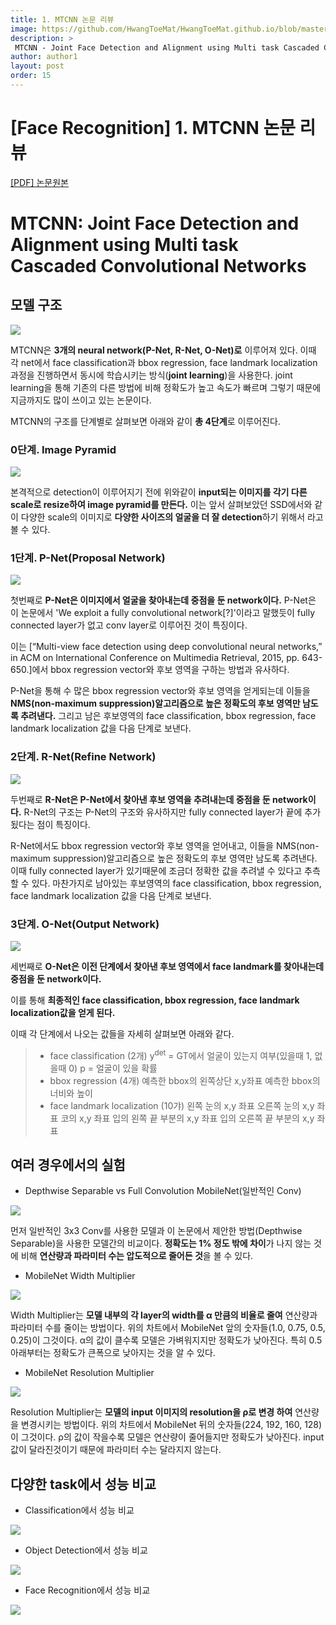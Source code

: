 ```yaml
---
title: 1. MTCNN 논문 리뷰
image: https://github.com/HwangToeMat/HwangToeMat.github.io/blob/master/Paper-Review/image/MTCNN/img0.png?raw=true
description: >
 MTCNN - Joint Face Detection and Alignment using Multi task Cascaded Convolutional Networks을 읽고 논문 주요내용을 정리해본다.
author: author1
layout: post
order: 15
---
```

# [Face Recognition] 1. MTCNN 논문 리뷰

<a href="https://arxiv.org/abs/1604.02878.pdf">[PDF] 논문원본</a>

# MTCNN: Joint Face Detection and Alignment using Multi task Cascaded Convolutional Networks

## 모델 구조

<img src="https://github.com/HwangToeMat/HwangToeMat.github.io/blob/master/Paper-Review/image/MTCNN/img1.png?raw=true" style="max-width:100%;margin-left: auto; margin-right: auto; display: block;">

MTCNN은 **3개의 neural network(P-Net, R-Net, O-Net)로** 이루어져 있다. 이때 각 net에서 face classification과 bbox regression, face landmark localization 과정을 진행하면서 동시에 학습시키는 방식(**joint learning**)을 사용한다. joint learning을 통해 기존의 다른 방법에 비해 정확도가 높고 속도가 빠르며 그렇기 때문에 지금까지도 많이 쓰이고 있는 논문이다. 

MTCNN의 구조를 단계별로 살펴보면 아래와 같이 **총 4단계**로 이루어진다.

### 0단계. Image Pyramid

<img src="https://github.com/HwangToeMat/HwangToeMat.github.io/blob/master/Paper-Review/image/MTCNN/img1_1.png?raw=true" style="max-width:100%;margin-left: auto; margin-right: auto; display: block;">

본격적으로 detection이 이루어지기 전에 위와같이 **input되는 이미지를 각기 다른 scale로 resize하여 image pyramid를 만든다.** 이는 앞서 살펴보았던 SSD에서와 같이 다양한 scale의 이미지로 **다양한 사이즈의 얼굴을 더 잘 detection**하기 위해서 라고 볼 수 있다.

### 1단계. P-Net(Proposal Network)

<img src="https://github.com/HwangToeMat/HwangToeMat.github.io/blob/master/Paper-Review/image/MTCNN/img2.png?raw=true" style="max-width:100%;margin-left: auto; margin-right: auto; display: block;">

첫번째로 **P-Net은 이미지에서 얼굴을 찾아내는데 중점을 둔 network이다.** P-Net은 이 논문에서 'We exploit a fully convolutional network[?]'이라고 말했듯이 fully connected layer가 없고 conv layer로 이루어진 것이 특징이다. 

이는 [“Multi-view face detection using deep convolutional neural networks,” in ACM on International Conference on Multimedia Retrieval, 2015, pp. 643-650.]에서 bbox regression vector와 후보 영역을 구하는 방법과 유사하다. 

P-Net을 통해 수 많은 bbox regression vector와 후보 영역을 얻게되는데 이들을 **NMS(non-maximum suppression)알고리즘으로 높은 정확도의 후보 영역만 남도록 추려낸다.** 그리고 남은 후보영역의 face classification, bbox regression, face landmark localization 값을 다음 단계로 보낸다.

### 2단계. R-Net(Refine Network)

<img src="https://github.com/HwangToeMat/HwangToeMat.github.io/blob/master/Paper-Review/image/MTCNN/img3.png?raw=true" style="max-width:100%;margin-left: auto; margin-right: auto; display: block;">

두번째로 **R-Net은 P-Net에서 찾아낸 후보 영역을 추려내는데 중점을 둔 network이다.** R-Net의 구조는 P-Net의 구조와 유사하지만 fully connected layer가 끝에 추가됬다는 점이 특징이다. 

R-Net에서도 bbox regression vector와 후보 영역을 얻어내고, 이들을 NMS(non-maximum suppression)알고리즘으로 높은 정확도의 후보 영역만 남도록 추려낸다. 이때 fully connected layer가 있기때문에 조금더 정확한 값을 추려낼 수 있다고 추측할 수 있다. 마찬가지로 남아있는 후보영역의 face classification, bbox regression, face landmark localization 값을 다음 단계로 보낸다.

### 3단계. O-Net(Output Network)

<img src="https://github.com/HwangToeMat/HwangToeMat.github.io/blob/master/Paper-Review/image/MTCNN/img4.png?raw=true" style="max-width:100%;margin-left: auto; margin-right: auto; display: block;">

세번째로 **O-Net은 이전 단계에서 찾아낸 후보 영역에서 face landmark를 찾아내는데 중점을 둔 network이다.**

이를 통해 **최종적인 face classification, bbox regression, face landmark localization값을 얻게 된다.**

이때 각 단계에서 나오는 값들을 자세히 살펴보면 아래와 같다.
> * face classification (2개)
> y<sup>det</sup> = GT에서 얼굴이 있는지 여부(있을때 1, 없을때 0)
> p = 얼굴이 있을 확률
> * bbox regression (4개)
> 예측한 bbox의 왼쪽상단 x,y좌표
> 예측한 bbox의 너비와 높이
> * face landmark localization (10갸)
> 왼쪽 눈의 x,y 좌표
> 오른쪽 눈의 x,y 좌표
> 코의 x,y 좌표
> 입의 왼쪽 끝 부분의 x,y 좌표
> 입의 오른쪽 끝 부분의 x,y 좌표

## 여러 경우에서의 실험

* Depthwise Separable vs Full Convolution MobileNet(일반적인 Conv)

<img src="https://github.com/HwangToeMat/HwangToeMat.github.io/blob/master/Paper-Review/image/MTCNN/img4_1.png?raw=true" style="max-width:100%;margin-left: auto; margin-right: auto; display: block;">

먼저 일반적인 3x3 Conv를 사용한 모델과 이 논문에서 제안한 방법(Depthwise Separable)을 사용한 모델간의 비교이다. **정확도는 1% 정도 밖에 차이**가 나지 않는 것에 비해 **연산량과 파라미터 수는 압도적으로 줄어든 것**을 볼 수 있다.

* MobileNet Width Multiplier

<img src="https://github.com/HwangToeMat/HwangToeMat.github.io/blob/master/Paper-Review/image/MobileNets/img4_3.png?raw=true" style="max-width:100%;margin-left: auto; margin-right: auto; display: block;">

Width Multiplier는 **모델 내부의 각 layer의 width를 &#945; 만큼의 비율로 줄여** 연산량과 파라미터 수를 줄이는 방법이다. 위의 차트에서 MobileNet 앞의 숫자들(1.0, 0.75, 0.5, 0.25)이 그것이다. &#945;의 값이 클수록 모델은 가벼워지지만 정확도가 낮아진다. 특히 0.5 아래부터는 정확도가 큰폭으로 낮아지는 것을 알 수 있다. 

* MobileNet Resolution Multiplier

<img src="https://github.com/HwangToeMat/HwangToeMat.github.io/blob/master/Paper-Review/image/MobileNets/img4_4.png?raw=true" style="max-width:100%;margin-left: auto; margin-right: auto; display: block;">

Resolution Multiplier는 **모델의 input 이미지의 resolution을 &#961;로 변경 하여** 연산량을 변경시키는 방법이다. 위의 차트에서 MobileNet 뒤의 숫자들(224, 192, 160, 128)이 그것이다. &#961;의 값이 작을수록 모델은 연산량이 줄어들지만 정확도가 낮아진다. input값이 달라진것이기 때문에 파라미터 수는 달라지지 않는다.

## 다양한 task에서 성능 비교

* Classification에서 성능 비교

<img src="https://github.com/HwangToeMat/HwangToeMat.github.io/blob/master/Paper-Review/image/MobileNets/img5.png?raw=true" style="max-width:100%;margin-left: auto; margin-right: auto; display: block;">

* Object Detection에서 성능 비교

<img src="https://github.com/HwangToeMat/HwangToeMat.github.io/blob/master/Paper-Review/image/MobileNets/img6.png?raw=true" style="max-width:100%;margin-left: auto; margin-right: auto; display: block;">

* Face Recognition에서 성능 비교

<img src="https://github.com/HwangToeMat/HwangToeMat.github.io/blob/master/Paper-Review/image/MobileNets/img7.png?raw=true" style="max-width:100%;margin-left: auto; margin-right: auto; display: block;">

